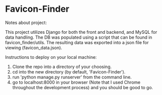 # Favicon-Finder

Notes about project:

This project utilizes Django for both the front and backend, and MySQL for data handling.
The DB was populated using a script that can be found in favicon_finder/utils. The resulting data was exported into a json file for viewing (favicon_data.json).

Instructions to deploy on your local machine:
1. Clone the repo into a directory of your choosing.
2. cd into the new directory (by default, 'Favicon-Finder').
3. run 'python manage.py runserver' from the command line.
4. go to localhost:8000 in your browser (Note that I used Chrome throughout the development process) and you should be good to go.
